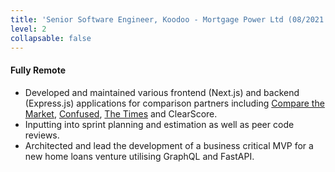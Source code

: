 ```yaml
---
title: 'Senior Software Engineer, Koodoo - Mortgage Power Ltd (08/2021 - 01/2022)'
level: 2
collapsable: false
---
```


#### Fully Remote

- Developed and maintained various frontend (Next.js) and backend (Express.js) applications for comparison partners including [Compare the Market](https://mortgages-journey.comparethemarket.com/), [Confused](https://mortgages.confused.com/), [The Times](https://mortgages.thetimes.co.uk/) and ClearScore.
- Inputting into sprint planning and estimation as well as peer code reviews.
- Architected and lead the development of a business critical MVP for a new home loans venture utilising GraphQL and FastAPI.